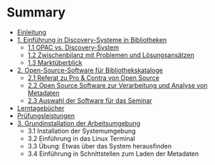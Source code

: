 # Summary

* [Einleitung](README.md)
* [1. Einführung in Discovery-Systeme in Bibliotheken](01_0_Einfuehrung-Discovery-Systeme.md)
   * [1.1 OPAC vs. Discovery-System](01_1_opac_vs_discovery-system.md)
   * [1.2 Zwischenbilanz mit Problemen und Lösungsansätzen](01_2_zwischenbilanz_mit_problemen_und_loesungsansaetzen.md)
   * [1.3 Marktüberblick](01_3_marktueberblick.md)
* [2. Open-Source-Software für Bibliothekskataloge](02_0_Open-Source-Software_fuer_Bibliothekskataloge.md)
   * [2.1 Referat zu Pro & Contra von Open Source](02_1_referat_zu_pro_&_contra_von_open_source.md)
   * [2.2 Open Source Software zur Verarbeitung und Analyse von Metadaten](02_2_open_source_software_zur_verarbeitung_und_analyse_.md)
   * [2.3 Auswahl der Software für das Seminar](02_3_auswahl_der_software_fuer_das_seminar.md)
* [Lerntagebücher](lerntagebucher.md)
* [Prüfungsleistungen](pruefungsleistungen.md)
* [3. Grundinstallation der Arbeitsumgebung](03_0_grundinstallation_der_arbeitsumgebung.md)
   * 3.1 Installation der Systemumgebung
   * 3.2 Einführung in das Linux Terminal
   * 3.3 Übung: Etwas über das System herausfinden
   * 3.4 Einführung in Schnittstellen zum Laden der Metadaten

